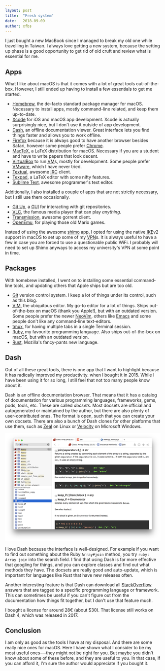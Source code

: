```yaml
---
layout: post
title:  "Fresh system"
date:   2018-09-09
author: xfbs
---
```


I just bought a new MacBook since I managed to break my old one while travelling in Taiwan. I always love getting a new system, because the setting up phase is a good opportunity to get rid of old cruft and review what is essential for me.

## Apps

What I like about macOS is that it comes with a lot of great tools out-of-the-box. However, I still ended up having to install a few essentials to get me started.

- [Homebrew][], the de-facto standard package manager for macOS. Necessary to install apps, mostly command-line related, and keep them up-to-date.
- [Xcode][] for iOS and macOS app development. Xcode is actually surprisingly nice, but I don't use it outside of app development.
- [Dash][], an offline documentation viewer. Great interface lets you find things faster and allows you to work offline.
- [Firefox][] because it is always good to have another browser besides Safari, however some people prefer [Chrome][].
- [MacTeX][], a LaTeX distribution for macOS. Necessary if you are a student and have to write papers that look decent.
- [VirtualBox][] to run <abbr title="Virtual Machine">VM</abbr>s, mostly for development. Some people prefer [VMware][], which I have never tried.
- [Textual][], awesome <abbr title="Internet Relay Chat">IRC</abbr> client.
- [Texpad][], a LaTeX editor with some nifty features.
- [Sublime Text][], awesome programmer's text editor. 

Additionally, I also installed a couple of apps that are not strictly necessary, but I still use them occasionally.

- [Git Up][], a <abbr title="Guided User Interface">GUI</abbr> for interacting with git repositories.
- [<abbr title="VideoLAN Client">VLC</abbr>][VLC], the famous media player that can play *anything*.
- [Transmission][], awesome gorrent client.
- [OpenEmu][], for playing those old Mario games.

Instead of using the awesome [shimo][] app, I opted for using the native <abbr title="Internet Key Exchange">IKE</abbr>v2 support in macOS to set up some of my <abbr title="Virtual Private Network">VPN</abbr>s. It is always useful to have a few in case you are forced to use a questionable public WiFi. I probably will need to set up Shimo anyways to access my university's <abbr>VPN</abbr> at some point in time.

## Packages

With homebrew installed, I went on to installing some essential command-line tools, and updating others that Apple ships but are too old.

- [Git][] version control system. I keep a lot of things under its control, such as this blog.
- [<abbr title="VI Improved">VIM</abbr>][VIM], the ubiquitous editor. My go-to editor for a lot of things. Ships out-of-the-box on macOS (thank you Apple!), but with an outdated version. Some people prefer the newer [NeoVim][], others like [Emacs][] and some people don't like any command-line text-editors.
- [tmux][], for having multiple tabs in a single Terminal session.
- [Ruby][], my favourite programming language. Also ships out-of-the-box on macOS, but with an outdated version.
- [Rust][], Mozilla's fancy-pants new language. 

## Dash

Out of all these great tools, there is one app that I want to highlight because it has radically improved my productivity.
 when I bought it in 2015. While I have been using it for so long, I still feel that not too many people know about it. 

Dash is an offline documentation browser. That means that it has a catalog of documentation for various programming languages, frameworks, gems, pods, tools, etc. These are called *docsets*. Most docsets are official and autogenerated or maintained by the author, but there are also plenty of user-contributed ones. The format is open, such that you can create your own docsets. There are also a bunch of Dash clones for other platforms that use them, such as [Zeal][] on Linux or [Velocity][] on Microsoft Windows. 

![Dash](/assets/images/dash_app_screenshot.png)

I love Dash because the interface is well-designed. For example if you want to find out something about the Ruby `Array#join` method, you try `ruby: Array join` into the search field. I find that using Dash is far more effective that googling for things, and you can explore classes and find out what methods they have. The docsets are really good and auto-update, which is important for languages like Rust that have new releases often.

Another interesting feature is that Dash can download all [StackOverflow][] answers that are tagged to a specific programming language or framework. This can sometimes be useful if you can't figure out from the documentation how things fit together, but I don't use that feature much.

I bought a license for around 28€ (about $30). That license still works on Dash 4, which was released in 2017.

## Conclusion

I am only as good as the tools I have at my disposal. And there are some really nice ones for macOS. Here I have shown what I consider to be my most useful ones---they might not be right for you. But maybe you didn't know about some of these before, and they are useful to you. In that case, if you can afford it, I'm sure the author would appreciate if you bought it.

[Emacs]: https://www.gnu.org/software/emacs/
[tmux]: https://github.com/tmux/tmux/wiki
[Shimo]: https://www.shimovpn.com/
[Chrome]: https://www.google.com/chrome/
[VMware]: https://www.vmware.com
[Git]: https://git-scm.com
[VIM]: https://www.vim.org
[NeoVim]: https://neovim.io
[Ruby]: https://www.ruby-lang.org
[Rust]: https://www.rust-lang.org/
[Homebrew]: https://brew.sh/
[Dash]: https://kapeli.com/dash
[Firefox]: https://mozilla.org/firefox
[MacTeX]: https://tug.org/mactex/
[VirtualBox]: https://virtualbox.org/
[Xcode]: https://developer.apple.com/xcode/
[Git Up]: https://gitup.co/
[VLC]: http://www.videolan.org/
[Texpad]: https://www.texpad.com
[Textual]: https://www.codeux.com/textual/
[Sublime Text]: https://www.sublimetext.com/
[Transmission]: https://transmissionbt.com
[OpenEmu]: https://openemu.org
[Zeal]: https://zealdocs.org
[Velocity]: https://velocity.silverlakesoftware.com
[StackOverflow]: https://stackoverflow.com
